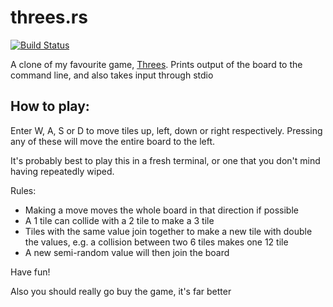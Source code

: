 # threes.rs
[![Build Status](https://travis-ci.org/Crimack/threes.rs.svg?branch=master)](https://travis-ci.org/Crimack/threes.rs)

A clone of my favourite game, [Threes](http://asherv.com/threes/). Prints output of the board to the command line, and also takes input through stdio

## How to play:

Enter W, A, S or D to move tiles up, left, down or right respectively. Pressing any of these will move the entire board to the left. 

It's probably best to play this in a fresh terminal, or one that you don't mind having repeatedly wiped.

Rules:
- Making a move moves the whole board in that direction if possible
- A 1 tile can collide with a 2 tile to make a 3 tile
- Tiles with the same value join together to make a new tile with double the values, e.g. a collision between two 6 tiles makes one 12 tile
- A new semi-random value will then join the board

Have fun!

Also you should really go buy the game, it's far better
